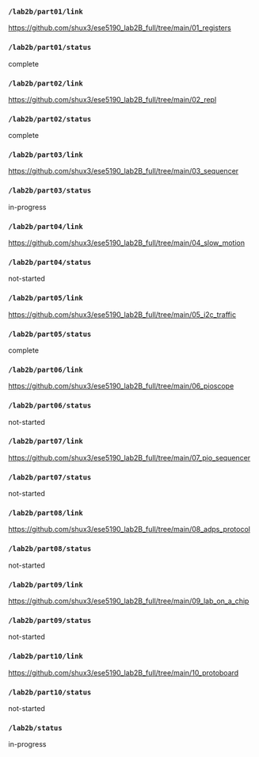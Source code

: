 ### `/lab2b/part01/link`
https://github.com/shux3/ese5190_lab2B_full/tree/main/01_registers
### `/lab2b/part01/status`
complete
### `/lab2b/part02/link`
https://github.com/shux3/ese5190_lab2B_full/tree/main/02_repl
### `/lab2b/part02/status`
complete
### `/lab2b/part03/link`
https://github.com/shux3/ese5190_lab2B_full/tree/main/03_sequencer
### `/lab2b/part03/status`
in-progress
### `/lab2b/part04/link`
https://github.com/shux3/ese5190_lab2B_full/tree/main/04_slow_motion
### `/lab2b/part04/status`
not-started
### `/lab2b/part05/link`
https://github.com/shux3/ese5190_lab2B_full/tree/main/05_i2c_traffic
### `/lab2b/part05/status`
complete
### `/lab2b/part06/link`
https://github.com/shux3/ese5190_lab2B_full/tree/main/06_pioscope
### `/lab2b/part06/status`
not-started
### `/lab2b/part07/link`
https://github.com/shux3/ese5190_lab2B_full/tree/main/07_pio_sequencer
### `/lab2b/part07/status`
not-started
### `/lab2b/part08/link`
https://github.com/shux3/ese5190_lab2B_full/tree/main/08_adps_protocol
### `/lab2b/part08/status`
not-started
### `/lab2b/part09/link`
https://github.com/shux3/ese5190_lab2B_full/tree/main/09_lab_on_a_chip
### `/lab2b/part09/status`
not-started
### `/lab2b/part10/link`
https://github.com/shux3/ese5190_lab2B_full/tree/main/10_protoboard
### `/lab2b/part10/status`
not-started
### `/lab2b/status`
in-progress
